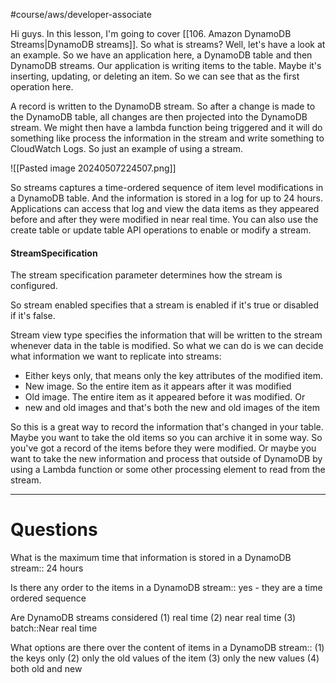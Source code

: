#course/aws/developer-associate 

Hi guys. In this lesson, I'm going to cover [[106. Amazon DynamoDB Streams|DynamoDB streams]]. So what is streams? Well, let's have a look at an example. So we have an application here, a DynamoDB table and then DynamoDB streams. Our application is writing items to the table. Maybe it's inserting, updating, or deleting an item. So we can see that as the first operation here. 

A record is written to the DynamoDB stream. So after a change is made to the DynamoDB table, all changes are then projected into the DynamoDB stream. We might then have a lambda function being triggered and it will do something like process the information in the stream and write something to CloudWatch Logs. So just an example of using a stream. 

![[Pasted image 20240507224507.png]]

So streams captures a time-ordered sequence of item level modifications in a DynamoDB table. And the information is stored in a log for up to 24 hours. Applications can access that log and view the data items as they appeared before and after they were modified in near real time. You can also use the create table or update table API operations to enable or modify a stream. 

#### StreamSpecification

The stream specification parameter determines how the stream is configured. 

So stream enabled specifies that a stream is enabled if it's true or disabled if it's false. 

Stream view type specifies the information that will be written to the stream whenever data in the table is modified. So what we can do is we can decide what information we want to replicate into streams:
- Either keys only, that means only the key attributes of the modified item. 
- New image. So the entire item as it appears after it was modified 
- Old image. The entire item as it appeared before it was modified. Or 
- new and old images and that's both the new and old images of the item

So this is a great way to record the information that's changed in your table. Maybe you want to take the old items so you can archive it in some way. So you've got a record of the items before they were modified. Or maybe you want to take the new information and process that outside of DynamoDB by using a Lambda function or some other processing element to read from the stream.

----
# Questions

What is the maximum time that information is stored in a DynamoDB stream:: 24 hours
<!--SR:!2024-08-04,12,210-->

Is there any order to the items in a DynamoDB stream:: yes - they are a time ordered sequence
<!--SR:!2024-07-26,41,250-->

Are DynamoDB streams considered (1) real time (2) near real time (3) batch::Near real time
<!--SR:!2024-07-19,36,250-->

What options are there over the content of items in a DynamoDB stream:: (1) the keys only (2) only the old values of the item (3) only the new values (4) both old and new
<!--SR:!2024-09-05,63,250-->

